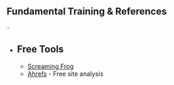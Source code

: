 ## Fundamental Training & References
	-
- ## Free Tools
	- [Screaming Frog](https://www.screamingfrog.co.uk/seo-spider/)
	- [Ahrefs](https://app.ahrefs.com/dashboard) - Free site analysis